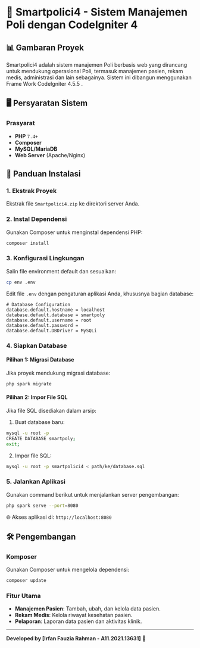 # 🏥 Smartpolici4 - Sistem Manajemen Poli dengan CodeIgniter 4

## 📊 Gambaran Proyek
Smartpolici4 adalah sistem manajemen Poli berbasis web yang dirancang untuk mendukung operasional Poli, termasuk manajemen pasien, rekam medis, administrasi dan lain sebagainya. Sistem ini dibangun menggunakan Frame Work CodeIgniter 4.5.5 .

## 🖥️ Persyaratan Sistem

### Prasyarat
- **PHP** `7.4+`
- **Composer**
- **MySQL/MariaDB**
- **Web Server** (Apache/Nginx)

## 🚀 Panduan Instalasi

### 1. Ekstrak Proyek
Ekstrak file `Smartpolici4.zip` ke direktori server Anda.

### 2. Instal Dependensi
Gunakan Composer untuk menginstal dependensi PHP:
```bash
composer install
```

### 3. Konfigurasi Lingkungan
Salin file environment default dan sesuaikan:
```bash
cp env .env
```
Edit file `.env` dengan pengaturan aplikasi Anda, khususnya bagian database:
```env
# Database Configuration
database.default.hostname = localhost
database.default.database = smartpoly
database.default.username = root
database.default.password = 
database.default.DBDriver = MySQLi
```

### 4. Siapkan Database
#### Pilihan 1: Migrasi Database
Jika proyek mendukung migrasi database:
```bash
php spark migrate
```

#### Pilihan 2: Impor File SQL
Jika file SQL disediakan dalam arsip:
1. Buat database baru:
```bash
mysql -u root -p
CREATE DATABASE smartpoly;
exit;
```

2. Impor file SQL:
```bash
mysql -u root -p smartpolici4 < path/ke/database.sql
```

### 5. Jalankan Aplikasi
Gunakan command berikut untuk menjalankan server pengembangan:
```bash
php spark serve --port=8080
```

🌐 Akses aplikasi di: `http://localhost:8080`

## 🛠️ Pengembangan
### Komposer
Gunakan Composer untuk mengelola dependensi:
```bash
composer update
```

### Fitur Utama
- **Manajemen Pasien**: Tambah, ubah, dan kelola data pasien.
- **Rekam Medis**: Kelola riwayat kesehatan pasien.
- **Pelaporan**: Laporan data pasien dan aktivitas klinik.

---
**Developed by [Irfan Fauzia Rahman - A11.2021.13631]** 🚀
